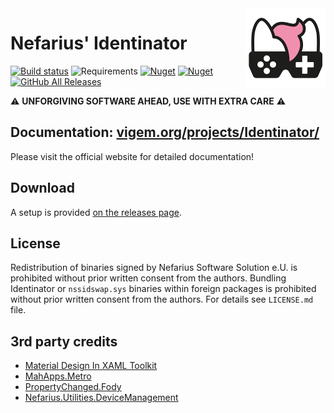<img src="assets/NSS-128x128.png" align="right" />

# Nefarius' Identinator

[![Build status](https://ci.appveyor.com/api/projects/status/6mpsnmo569anfhoa?svg=true)](https://ci.appveyor.com/project/nefarius/identinator) ![Requirements](https://img.shields.io/badge/Requires-.NET%206.0-blue.svg) [![Nuget](https://img.shields.io/nuget/v/Nefarius.Drivers.Identinator?label=NuGet%20version)](https://www.nuget.org/packages/Nefarius.Drivers.Identinator/) [![Nuget](https://img.shields.io/nuget/dt/Nefarius.Drivers.Identinator?label=NuGet%20downloads)](https://www.nuget.org/packages/Nefarius.Drivers.Identinator/) [![GitHub All Releases](https://img.shields.io/github/downloads/nefarius/Identinator/total?label=UI%20downloads)](https://somsubhra.github.io/github-release-stats/?username=nefarius&repository=Identinator)

⚠️ **UNFORGIVING SOFTWARE AHEAD, USE WITH EXTRA CARE** ⚠️

## Documentation: [vigem.org/projects/Identinator/](https://vigem.org/projects/Identinator/)

Please visit the official website for detailed documentation!

## Download

A setup is provided [on the releases page](https://github.com/nefarius/Identinator/releases).

## License

Redistribution of binaries signed by Nefarius Software Solution e.U. is prohibited without prior written consent from the authors. Bundling Identinator or `nssidswap.sys` binaries within foreign packages is prohibited without prior written consent from the authors. For details see `LICENSE.md` file.

## 3rd party credits

- [Material Design In XAML Toolkit](https://github.com/MaterialDesignInXAML/MaterialDesignInXamlToolkit)
- [MahApps.Metro](https://github.com/MahApps/MahApps.Metro)
- [PropertyChanged.Fody](https://github.com/Fody/PropertyChanged)
- [Nefarius.Utilities.DeviceManagement](https://github.com/nefarius/Nefarius.Utilities.DeviceManagement)
